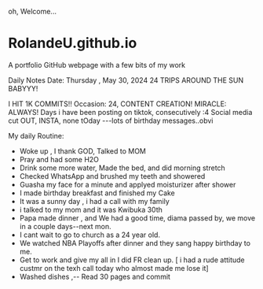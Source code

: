 oh, Welcome...
# RolandeU.github.io
A portfolio GitHub webpage with a few bits of my work

Daily Notes
Date: Thursday , May 30, 2024
24 TRIPS AROUND THE SUN BABYYY!

I HIT 1K COMMITS!!
Occasion: 24, CONTENT CREATION!
MIRACLE: ALWAYS!
Days i have been posting on tiktok, consecutively :4 
Social media cut OUT, INSTA, none tOday ---lots of birthday messages..obvi 

My daily Routine:
- Woke up , I thank GOD, Talked to MOM
- Pray and had some H2O
- Drink some more water, Made the bed, and did morning stretch
- Checked WhatsApp and brushed my teeth and showered
- Guasha my face for a minute and applyed moisturizer after shower
- I made birthday breakfast and finished my Cake
- It was a sunny day , i had a call with my family
- i talked to my mom and it was Kwibuka 30th
- Papa made dinner , and We had a good time, diama passed by, we move in a couple days--next mon.
- I cant wait to go to church as a 24 year old.
- We watched NBA Playoffs after dinner and they sang happy birthday to me.
- Get to work and give my all in I did FR clean up.
[ i had a rude attitude custmr on the texh call today who almost made me lose it]
- Washed dishes ,-- Read 30 pages and commit


